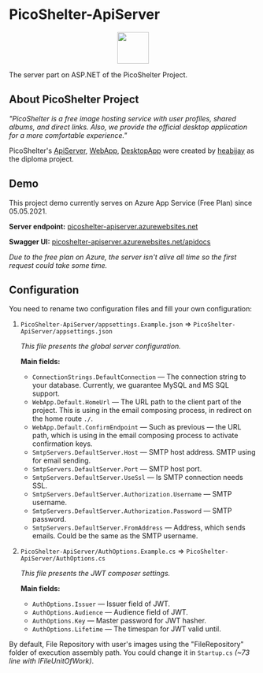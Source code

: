 # PicoShelter-ApiServer

<p align="center">
    <img src="https://www.picoshelter.tk/assets/icons/picoShelter/Black%20Icon%20%2B%20Text.svg" height="64px">
</p>

The server part on ASP.NET of the PicoShelter Project.

## About PicoShelter Project

_"PicoShelter is a free image hosting service with user profiles, shared albums, and direct links. Also, we provide the official desktop application for a more comfortable experience."_

PicoShelter's [ApiServer](https://github.com/heabijay/PicoShelter-ApiServer), [WebApp](https://github.com/heabijay/PicoShelter-WebApp), [DesktopApp](https://github.com/heabijay/DesktopApp) were created by [heabijay](https://github.com/heabijay) as the diploma project.

## Demo

This project demo currently serves on Azure App Service (Free Plan) since 05.05.2021.

**Server endpoint:** [picoshelter-apiserver.azurewebsites.net](https://picoshelter-apiserver.azurewebsites.net)

**Swagger UI:** [picoshelter-apiserver.azurewebsites.net/apidocs](https://picoshelter-apiserver.azurewebsites.net/apidocs)

_Due to the free plan on Azure, the server isn't alive all time so the first request could take some time._

## Configuration

You need to rename two configuration files and fill your own configuration:

1. `PicoShelter-ApiServer/appsettings.Example.json` => `PicoShelter-ApiServer/appsettings.json`

    _This file presents the global server configuration._

    **Main fields:**
    - `ConnectionStrings.DefaultConnection` — The connection string to your database. Currently, we guarantee MySQL and MS SQL support.
    - `WebApp.Default.HomeUrl` — The URL path to the client part of the project. This is using in the email composing process, in redirect on the home route `./`.
    - `WebApp.Default.ConfirmEndpoint` — Such as previous — the URL path, which is using in the email composing process to activate confirmation keys.
    - `SmtpServers.DefaultServer.Host` — SMTP host address. SMTP using for email sending.
    - `SmtpServers.DefaultServer.Port` — SMTP host port.
    - `SmtpServers.DefaultServer.UseSsl` — Is SMTP connection needs SSL.
    - `SmtpServers.DefaultServer.Authorization.Username` — SMTP username.
    - `SmtpServers.DefaultServer.Authorization.Password` — SMTP password.
    - `SmtpServers.DefaultServer.FromAddress` — Address, which sends emails. Could be the same as the SMTP username.

2. `PicoShelter-ApiServer/AuthOptions.Example.cs` => `PicoShelter-ApiServer/AuthOptions.cs`

    _This file presents the JWT composer settings._

    **Main fields:**
    - `AuthOptions.Issuer` — Issuer field of JWT.
    - `AuthOptions.Audience` — Audience field of JWT.
    - `AuthOptions.Key` — Master password for JWT hasher.
    - `AuthOptions.Lifetime` — The timespan for JWT valid until.

By default, File Repository with user's images using the "FileRepository" folder of execution assembly path. You could change it in `Startup.cs` _(~73 line with IFileUnitOfWork)_.
